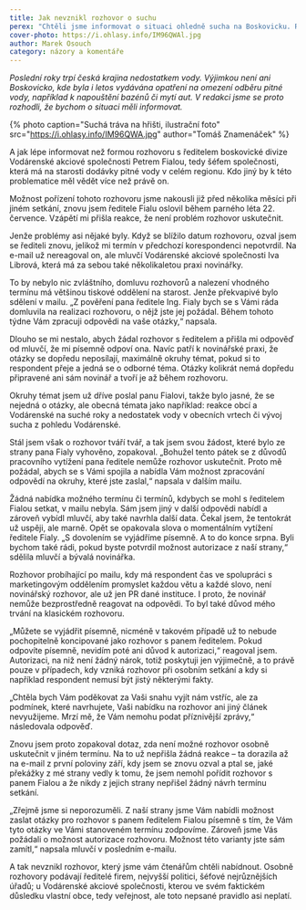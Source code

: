 ```yaml
---
title: Jak nevznikl rozhovor o suchu
perex: "Chtěli jsme informovat o situaci ohledně sucha na Boskovicku. Rozhovor s nejpovolanější osobou jsme ale nezískali. Pro Vodárenskou nepsaná pravidla o poskytování informací neplatí."
cover-photo: https://i.ohlasy.info/IM96QWAl.jpg
author: Marek Osouch
category: názory a komentáře
---
```


*Poslední roky trpí česká krajina nedostatkem vody. Výjimkou není ani Boskovicko, kde byla i letos vydávána opatření na omezení odběru pitné vody, například k napouštění bazénů či mytí aut. V redakci jsme se proto rozhodli, že bychom o situaci měli informovat.*

{% photo caption="Suchá tráva na hřišti, ilustrační foto" src="https://i.ohlasy.info/IM96QWA.jpg" author="Tomáš Znamenáček" %}

A jak lépe informovat než formou rozhovoru s ředitelem boskovické divize Vodárenské akciové společnosti Petrem Fialou, tedy šéfem společnosti, která má na starosti dodávky pitné vody v celém regionu. Kdo jiný by k této problematice měl vědět více než právě on.

Možnost pořízení tohoto rozhovoru jsme nakousli již před několika měsíci při jiném setkání, znovu jsem ředitele Fialu oslovil během parného léta 22. července. Vzápětí mi přišla reakce, že není problém rozhovor uskutečnit.

Jenže problémy asi nějaké byly. Když se blížilo datum rozhovoru, ozval jsem se řediteli znovu, jelikož mi termín v předchozí korespondenci nepotvrdil. Na e-mail už nereagoval on, ale mluvčí Vodárenské akciové společnosti Iva Librová, která má za sebou také několikaletou praxi novinářky.

To by nebylo nic zvláštního, domluvu rozhovorů a nalezení vhodného termínu má většinou tiskové oddělení na starost. Jenže překvapivé bylo sdělení v mailu. „Z pověření pana ředitele Ing. Fialy bych se s Vámi ráda domluvila na realizaci rozhovoru, o nějž jste jej požádal. Během tohoto týdne Vám zpracuji odpovědi na vaše otázky,“ napsala.

Dlouho se mi nestalo, abych žádal rozhovor s ředitelem a přišla mi odpověď od mluvčí, že mi písemně odpoví ona. Navíc patří k novinářské praxi, že otázky se dopředu neposílají, maximálně okruhy témat, pokud si to respondent přeje a jedná se o odborné téma. Otázky kolikrát nemá dopředu připravené ani sám novinář a tvoří je až během rozhovoru.

Okruhy témat jsem už dříve poslal panu Fialovi, takže bylo jasné, že se nejedná o otázky, ale obecná témata jako například: reakce obcí a Vodárenské na suché roky a nedostatek vody v obecních vrtech či vývoj sucha z pohledu Vodárenské.

Stál jsem však o rozhovor tváří tvář, a tak jsem svou žádost, které bylo ze strany pana Fialy vyhověno, zopakoval. „Bohužel tento pátek se z důvodů pracovního vytížení pana ředitele nemůže rozhovor uskutečnit. Proto mě požádal, abych se s Vámi spojila a nabídla Vám možnost zpracování odpovědí na okruhy, které jste zaslal,“ napsala v dalším mailu.

Žádná nabídka možného termínu či termínů, kdybych se mohl s ředitelem Fialou setkat, v mailu nebyla. Sám jsem jiný v další odpovědi nabídl a zároveň vybídl mluvčí, aby také navrhla další data. Čekal jsem, že tentokrát už uspěji, ale marně. Opět se opakovala slova o momentálním vytížení ředitele Fialy. „S dovolením se vyjádříme písemně. A to do konce srpna. Byli bychom také rádi, pokud byste potvrdil možnost autorizace z naší strany,“ sdělila mluvčí a bývalá novinářka.

Rozhovor probíhající po mailu, kdy má respondent čas ve spolupráci s marketingovým oddělením promyslet každou větu a každé slovo, není novinářský rozhovor, ale už jen PR dané instituce. I proto, že novinář nemůže bezprostředně reagovat na odpovědi. To byl také důvod mého trvání na klasickém rozhovoru.

„Můžete se vyjádřit písemně, nicméně v takovém případě už to nebude pochopitelně koncipované jako rozhovor s panem ředitelem. Pokud odpovíte písemně, nevidím poté ani důvod k autorizaci,“ reagoval jsem. Autorizaci, na niž není žádný nárok, totiž poskytuji jen výjimečně, a to právě pouze v případech, kdy vzniká rozhovor při osobním setkání a kdy si například respondent nemusí být jistý některými fakty.

„Chtěla bych Vám poděkovat za Vaši snahu vyjít nám vstříc, ale za podmínek, které navrhujete, Vaši nabídku na rozhovor ani jiný článek nevyužijeme. Mrzí mě, že Vám nemohu podat příznivější zprávy,“ následovala odpověď.

Znovu jsem proto zopakoval dotaz, zda není možné rozhovor osobně uskutečnit v jiném termínu. Na to už nepřišla žádná reakce – ta dorazila až na e-mail z první poloviny září, kdy jsem se znovu ozval a ptal se, jaké překážky z mé strany vedly k tomu, že jsem nemohl pořídit rozhovor s panem Fialou a že nikdy z jejich strany nepřišel žádný návrh termínu setkání.

„Zřejmě jsme si neporozuměli. Z naší strany jsme Vám nabídli možnost zaslat otázky pro rozhovor s panem ředitelem Fialou písemně s tím, že Vám tyto otázky ve Vámi stanoveném termínu zodpovíme. Zároveň jsme Vás požádali o možnost autorizace rozhovoru. Možnost této varianty jste sám zamítl,“ napsala mluvčí v posledním e-mailu.

A tak nevznikl rozhovor, který jsme vám čtenářům chtěli nabídnout. Osobně rozhovory podávají ředitelé firem, nejvyšší politici, šéfové nejrůznějších úřadů; u Vodárenské akciové společnosti, kterou ve svém faktickém důsledku vlastní obce, tedy veřejnost, ale toto nepsané pravidlo asi neplatí.

